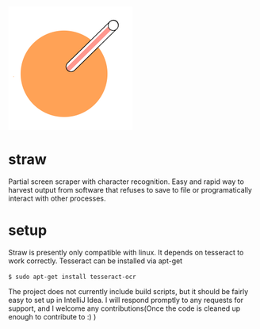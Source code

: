 ![alt text](https://github.com/balisujohn/straw/blob/master/strawlogoicon.png "logo")


# straw
Partial screen scraper with character recognition. Easy and rapid way to harvest output from software that refuses to save to file or programatically interact with other processes.

# setup
Straw is presently only compatible with linux. It depends on tesseract to work correctly. Tesseract can be installed via apt-get

`$ sudo apt-get install tesseract-ocr`

The project does not currently include build scripts, but it should be fairly easy to set up in IntelliJ Idea. I will respond promptly to any requests for support, and I welcome any contributions(Once the code is cleaned up enough to contribute to :) )
